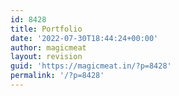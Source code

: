 ```yaml
---
id: 8428
title: Portfolio
date: '2022-07-30T18:44:24+00:00'
author: magicmeat
layout: revision
guid: 'https://magicmeat.in/?p=8428'
permalink: '/?p=8428'
---
```



